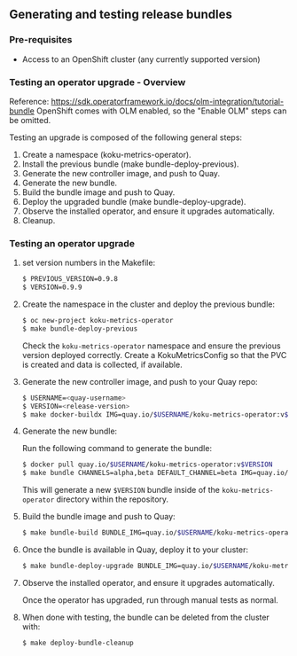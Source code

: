 ## Generating and testing release bundles

### Pre-requisites

* Access to an OpenShift cluster (any currently supported version)

### Testing an operator upgrade - Overview

Reference: https://sdk.operatorframework.io/docs/olm-integration/tutorial-bundle
OpenShift comes with OLM enabled, so the "Enable OLM" steps can be omitted.

Testing an upgrade is composed of the following general steps:
1. Create a namespace (koku-metrics-operator).
1. Install the previous bundle (make bundle-deploy-previous).
1. Generate the new controller image, and push to Quay.
1. Generate the new bundle.
1. Build the bundle image and push to Quay.
1. Deploy the upgraded bundle (make bundle-deploy-upgrade).
1. Observe the installed operator, and ensure it upgrades automatically.
1. Cleanup.


### Testing an operator upgrade
1. set version numbers in the Makefile:
    ```sh
    $ PREVIOUS_VERSION=0.9.8
    $ VERSION=0.9.9
    ```

1. Create the namespace in the cluster and deploy the previous bundle:
    ```sh
    $ oc new-project koku-metrics-operator
    $ make bundle-deploy-previous
    ```
    Check the `koku-metrics-operator` namespace and ensure the previous version deployed correctly. Create a KokuMetricsConfig so that the PVC is created and data is collected, if available.

1. Generate the new controller image, and push to your Quay repo:

    ```sh
    $ USERNAME=<quay-username>
    $ VERSION=<release-version>
    $ make docker-buildx IMG=quay.io/$USERNAME/koku-metrics-operator:v$VERSION
    ```

1. Generate the new bundle:

    Run the following command to generate the bundle:

    ```sh
    $ docker pull quay.io/$USERNAME/koku-metrics-operator:v$VERSION
    $ make bundle CHANNELS=alpha,beta DEFAULT_CHANNEL=beta IMG=quay.io/$USERNAME/koku-metrics-operator:v$VERSION
    ```

    This will generate a new `$VERSION` bundle inside of the `koku-metrics-operator` directory within the repository.

1. Build the bundle image and push to Quay:

    ```sh
    $ make bundle-build BUNDLE_IMG=quay.io/$USERNAME/koku-metrics-operator-bundle:v$VERSION bundle-push
    ```

1. Once the bundle is available in Quay, deploy it to your cluster:
    ```sh
    $ make bundle-deploy-upgrade BUNDLE_IMG=quay.io/$USERNAME/koku-metrics-operator-bundle:v$VERSION
    ```

1. Observe the installed operator, and ensure it upgrades automatically.

    Once the operator has upgraded, run through manual tests as normal.

1. When done with testing, the bundle can be deleted from the cluster with:

    ```sh
    $ make deploy-bundle-cleanup
    ```
